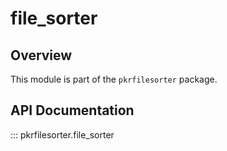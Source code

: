 # file_sorter

## Overview

This module is part of the `pkrfilesorter` package.

## API Documentation

::: pkrfilesorter.file_sorter
